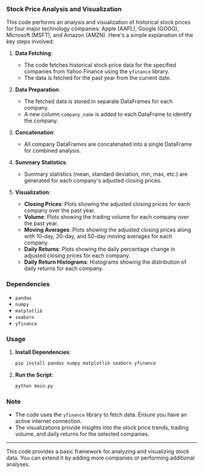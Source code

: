 ### Stock Price Analysis and Visualization

This code performs an analysis and visualization of historical stock prices for four major technology companies: Apple (AAPL), Google (GOOG), Microsoft (MSFT), and Amazon (AMZN). Here's a simple explanation of the key steps involved:

1. **Data Fetching**:
   - The code fetches historical stock price data for the specified companies from Yahoo Finance using the `yfinance` library.
   - The data is fetched for the past year from the current date.

2. **Data Preparation**:
   - The fetched data is stored in separate DataFrames for each company.
   - A new column `company_name` is added to each DataFrame to identify the company.

3. **Concatenation**:
   - All company DataFrames are concatenated into a single DataFrame for combined analysis.

4. **Summary Statistics**:
   - Summary statistics (mean, standard deviation, min, max, etc.) are generated for each company's adjusted closing prices.

5. **Visualization**:
   - **Closing Prices**: Plots showing the adjusted closing prices for each company over the past year.
   - **Volume**: Plots showing the trading volume for each company over the past year.
   - **Moving Averages**: Plots showing the adjusted closing prices along with 10-day, 20-day, and 50-day moving averages for each company.
   - **Daily Returns**: Plots showing the daily percentage change in adjusted closing prices for each company.
   - **Daily Return Histograms**: Histograms showing the distribution of daily returns for each company.

### Dependencies

- `pandas`
- `numpy`
- `matplotlib`
- `seaborn`
- `yfinance`

### Usage

1. **Install Dependencies**:
   ```bash
   pip install pandas numpy matplotlib seaborn yfinance
   ```

2. **Run the Script**:
   ```bash
   python main.py
   ```

### Note

- The code uses the `yfinance` library to fetch data. Ensure you have an active internet connection.
- The visualizations provide insights into the stock price trends, trading volume, and daily returns for the selected companies.

---

This code provides a basic framework for analyzing and visualizing stock data. You can extend it by adding more companies or performing additional analyses.
